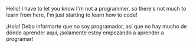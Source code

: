 Hello! I have to let you know I'm not a programmer, so there's not much to learn from here, I'm just starting to learn how to code!

¡Hola! Debo informarte que no soy programador, así que no hay mucho de dónde aprender aquí, ¡solamente estoy empezando a aprender a programar!

